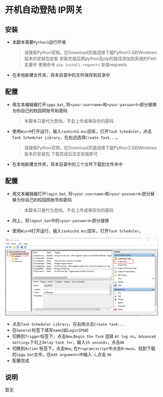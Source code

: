 # 开机自动登陆 IP网关

## 安装
- 本脚本需要`Python3`运行环境


  > 请搜索Python官网，在Download页面选择下载Python3.5的Windows版本的安装包安裝
  > 安裝完成后將python及pip的路径添加到系统的Path变量中
  > 使用命令 `pip install requests` 安装requests

- 在本地新建文件夹，将本目录中的文件保存到目录中

## 配置

- 用文本编辑器打开`ipgw.bat`, 将`<your-username>`和`<your-password>`部分替换为你自己的校园网账号和密码

  > 本脚本只是代为登陆，不会上传或保存你的密码

- 使用`Win+R`打开运行，输入`taskschd.msc`回车，打开`Task Scheduler`，点击`Task Scheduler Library`，在右边选择`Create Task...`。


  > 请搜索Python官网，在Download页面选择下载Python3.5的Windows版本的安装包
  > 下载完成后双击安装即可
  
- 在本地新建文件夹，将本目录中的三个文件下载到文件夹中  

## 配置

- 用文本编辑器打开`login.bat`, 将`<your-username>`和`<your-password>`部分替换为你自己的校园网账号和密码

  > 本脚本只是代为登陆，不会上传或保存你的密码

- 同上，将`logout.bat`中的`<your-password>`部分替换
- 使用`Win+R`打开运行，输入`taskschd.msc`回车，打开`Task Scheduler`。

 ![截图](img/screen.png)
- 点击`Task Scheduler Library`，在右侧点击`Create task...`
- 在`General`标签下填写`name`(如`LoginIPGW`)
- 切换到`Trigger`标签下，点击`New`,`Begin the Task` 选择 `At log on`。`Advanced Settings`下勾上`Delay task for`，输入`15 seconds`，点击`OK`
- 切换到`Action` 标签下，点击`New`, 在`Program/script`中点击`Browse`，找到下载的`ipgw.bat`文件。在`Add arguments`中输入`-i`,点击 `OK`
- 配置完成

## 说明

暂无